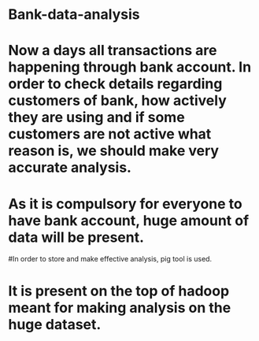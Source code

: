 # Bank-data-analysis
# Now a days all transactions are happening through bank account. In order to check details regarding customers of bank, how actively they are using and if some customers are not active what reason is, we should make very accurate analysis. 
# As it is compulsory for everyone to have bank account, huge amount of data will be present.
#In order to store and make effective analysis, pig tool is used.
# It is present on the top of hadoop meant for making analysis on the huge dataset.
